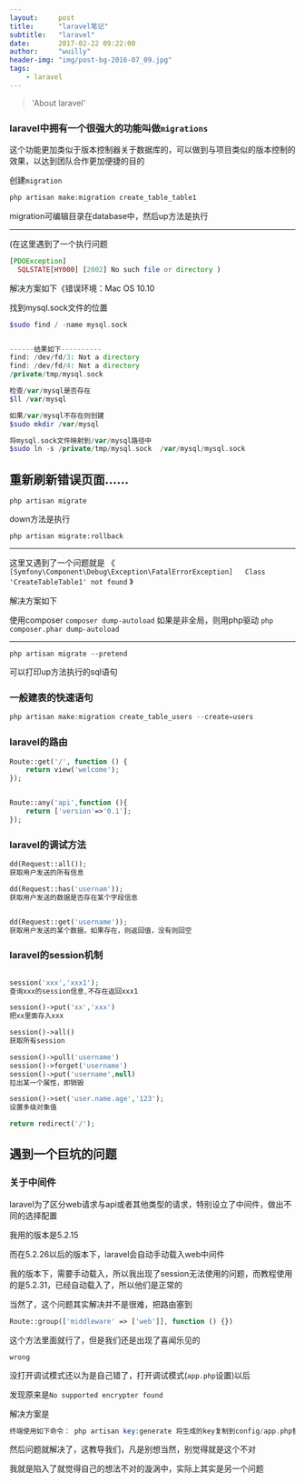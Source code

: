 ```yaml
---
layout:     post
title:      "laravel笔记"
subtitle:   "laravel"
date:       2017-02-22 09:22:00
author:     "wuilly"
header-img: "img/post-bg-2016-07_09.jpg"
tags:
    - laravel
---
```

> 'About laravel'

### laravel中拥有一个很强大的功能叫做`migrations`

这个功能更加类似于版本控制器关于数据库的，可以做到与项目类似的版本控制的效果，以达到团队合作更加便捷的目的

创建`migration`

``` php
php artisan make:migration create_table_table1 
```

migration可编辑目录在database中，然后up方法是执行


------------------------------------------------------------------------
(在这里遇到了一个执行问题

``` php
[PDOException]                                    
  SQLSTATE[HY000] [2002] No such file or directory )
```


解决方案如下《错误环境：Mac OS 10.10

找到mysql.sock文件的位置

``` php
$sudo find / -name mysql.sock


------结果如下----------
find: /dev/fd/3: Not a directory
find: /dev/fd/4: Not a directory
/private/tmp/mysql.sock

检查/var/mysql是否存在
$ll /var/mysql

如果/var/mysql不存在则创建
$sudo mkdir /var/mysql

将mysql.sock文件映射到/var/mysql路径中
$sudo ln -s /private/tmp/mysql.sock  /var/mysql/mysql.sock

```

重新刷新错误页面......
---------------------------------------------------------------------------


`php artisan migrate`

down方法是执行

`php artisan migrate:rollback`

---------------------------------------------------------------------------

这里又遇到了一个问题就是 《
`[Symfony\Component\Debug\Exception\FatalErrorException]  
  Class 'CreateTableTable1' not found` 
   》

解决方案如下

使用composer
	`composer dump-autoload`
如果是非全局，则用php驱动
 	`php  composer.phar dump-autoload`


---------------------------------------------------------------------------

`php artisan migrate --pretend`


可以打印up方法执行的sql语句


### 一般建表的快速语句

``` php
php artisan make:migration create_table_users --create=users

```

### laravel的路由

``` php
Route::get('/', function () {
    return view('welcome');
});


Route::any('api',function (){
    return ['version'=>'0.1'];
});
```

### laravel的调试方法

``` php
dd(Request::all());
获取用户发送的所有信息

dd(Request::has('usernam'));
获取用户发送的数据是否存在某个字段信息


dd(Request::get('username'));
获取用户发送的某个数据，如果存在，则返回值，没有则回空
```

### laravel的session机制

``` php

session('xxx','xxx1');
查询xxx的session信息,不存在返回xxx1

session()->put('xx','xxx')
把xx里面存入xxx

session()->all()
获取所有session

session()->pull('username')
session()->forget('username')
session()->put('username',null)
拉出某一个属性，即销毁

session()->set('user.name.age','123');
设置多级对象值

return redirect('/');

```


## 遇到一个巨坑的问题

### 关于中间件

laravel为了区分web请求与api或者其他类型的请求，特别设立了中间件，做出不同的选择配置

我用的版本是5.2.15

而在5.2.26以后的版本下，laravel会自动手动载入web中间件

我的版本下，需要手动载入，所以我出现了session无法使用的问题，而教程使用的是5.2.31，已经自动载入了，所以他们是正常的

当然了，这个问题其实解决并不是很难，把路由塞到

``` php
Route::group(['middleware' => ['web']], function () {})
```

这个方法里面就行了，但是我们还是出现了喜闻乐见的

`wrong`

没打开调试模式还以为是自己错了，打开调试模式(`app.php`设置)以后

发现原来是`No supported encrypter found`

解决方案是

``` php
终端使用如下命令： php artisan key:generate 将生成的key复制到config/app.php替换82行的APP_KEY键值。 
```

然后问题就解决了，这教导我们，凡是别想当然，别觉得就是这个不对

我就是陷入了就觉得自己的想法不对的漩涡中，实际上其实是另一个问题



